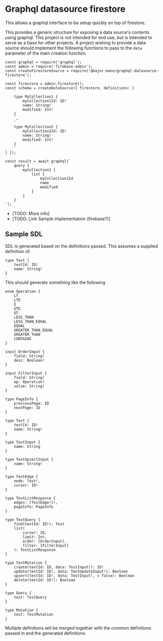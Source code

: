 # Graphql datasource firestore
This allows a graphql interface to be setup quickly on top of firestore.

This provides a generic structure for exposing a data source's contents using graphql. This project is not intended
for end use, but is intended to serve as a base for other projects. A project wishing to provide a data source should
implement the following functions to pass to the `data` parameter of the main creation function.

    const graphql = require('graphql');
    const admin = require('firebase-admin');
    const createFirestoreSource = require('@major-mann/graphql-datasource-firestore');

    const firestore = admin.firestore();
    const schema = createDataSource({ firestore, definitions: [
        `
        type MyCollection1 {
            myCollection1Id: ID!
            name: String!
            modified: Int!
        }
        `,
        `
        type MyCollection2 {
            myCollection2Id: ID!
            name: String!
            modified: Int!
        }
        `
    ] });

    const result = await graphql(`
        query {
            myCollection1 {
                list {
                    myCollection1Id
                    name
                    modified
                }
            }
        }
    `);


* [TODO: More info]
* [TODO: Link Sample implementation (firebase?)]

## Sample SDL
SDL is generated based on the definitions passed. This assumes a supplied definition of:

    type Test {
        testId: ID!
        name: String!
    }

This should generate something like the following

    enum Operation {
        LT
        LTE
        E
        GTE
        GT
        LESS_THAN
        LESS_THAN_EQUAL
        EQUAL
        GREATER_THAN_EQUAL
        GREATER_THAN
        CONTAINS
    }

    input OrderInput {
        field: String!
        desc: Boolean!
    }

    input FilterInput {
        field: String!
        op: Operation!
        value: String!
    }

    type PageInfo {
        previousPage: ID
        nextPage: ID
    }

    type Test {
        testId: ID!
        name: String!
    }

    type TestInput {
        name: String
    }

    type TestUpsertInput {
        name: String!
    }

    type TestEdge {
        node: Test!,
        cursor: ID!
    }

    type TestListResponse {
        edges: [TestEdge!]!,
        pageInfo: PageInfo
    }

    type TestQuery {
        find(testId: ID!): Test
        list(
            cursor: ID,
            limit: Int,
            order: [OrderInput],
            filter: [FilterInput]
        ): TestListResponse
    }

    type TestMutation {
        create(testId: ID, data: TestInput!): ID!
        update(testId: ID!, data: TestUpdateInput!): Boolean
        upsert(testId: ID!, data: TestInput!, = false): Boolean
        delete(testId: ID!): Boolean
    }

    type Query {
        test: TestQuery
    }

    type Mutation {
        test: TestMutation
    }

Multiple definitions will be merged together with the common definitions passed in and the generated definitions